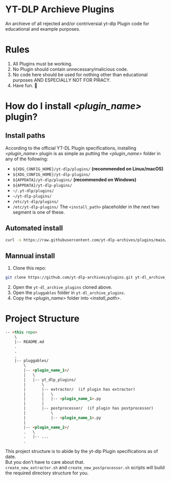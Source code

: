 # YT-DLP Archieve Plugins
An archieve of all rejected and/or contriversial yt-dlp Plugin code for educational and example purposes.

# Rules
1. All Plugins must be working.
2. No Plugin should contain unnecessary/malicious code.
3. No code here should be used for nothing other than educational purposes AND ESPECIALLY NOT FOR PIRACY.
4. Have fun. 🗿

# How do I install *<plugin_name>* plugin?
## Install paths
According to the official YT-DL Plugin specifications, installing *<plugin_name>* plugin is as simple as putting the *<plugin_name>* folder in any of the following:
- `${XDG_CONFIG_HOME}/yt-dlp/plugins/` **(recommended on Linux/macOS)**
- `${XDG_CONFIG_HOME}/yt-dlp-plugins/`
- `${APPDATA}/yt-dlp/plugins/` **(recommended on Windows)**
- `${APPDATA}/yt-dlp-plugins/`
- `~/.yt-dlp/plugins/`
- `~/yt-dlp-plugins/`
- `/etc/yt-dlp/plugins/`
- `/etc/yt-dlp-plugins/`
The `<install_path>` placeholder in the next two segment is one of these.

## Automated install
```bash
curl -s https://raw.githubusercontent.com/yt-dlp-archives/plugins/main/install_plugin | sh -s <install_path> <plugin_name_1> <plugin_name_2> ...
```

## Mannual install
1. Clone this repo:
```bash
git clone https://github.com/yt-dlp-archives/plugins.git yt-dl_archive_plugins
```
2. Open the `yt-dl_archive_plugins` cloned above.
3. Open the `pluggables` folder in `yt-dl_archive_plugins`.
4. Copy the *<plugin_name>* folder into *<install_path>*.

# Project Structure
```html
-- <this repo>
    \
    |-- README.md
    .
    .
    .
    |-- pluggables/
        \
        |-- <plugin_name_1>/
        |   \
        |   |-- yt_dlp_plugins/
        |       \
        |       |-- extractor/  (if plugin has extractor)
        |       |   \
        |       |   |-- <plugin_name_1>.py
        |       |
        |       |-- postprocessor/  (if plugin has postprocessor)
        |           \
        |           |-- <plugin_name_1>.py
        |
        |-- <plugin_name_2>/
        .   \
        .   |-- ...
        .
```
This project structure is to abide by the yt-dlp Plugin specifications as of date. \
But you don't have to care about that. \
`create_new_extractor.sh` and `create_new_postprocessor.sh` scripts will build the required directory structure for you.
